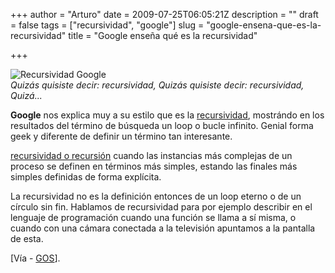 +++
author = "Arturo"
date = 2009-07-25T06:05:21Z
description = ""
draft = false
tags = ["recursividad", "google"]
slug = "google-ensena-que-es-la-recursividad"
title = "Google enseña qué es la recursividad"

+++

![Recursividad Google](/images/08/recursividad-google.png)<br />
<cite>Quizás quisiste decir: *recursividad*, Quizás quisiste decir: *recursividad*, Quizá...</cite>

 **Google** nos explica muy a su estilo que es la [recursividad](https://www.google.com/search?hl=es&q=recursividad&spell=1&sa=X&ved=0ahUKEwjPguSO2s3cAhWLI5AKHc5vCXwQBQgkKAA&biw=1280&bih=738), mostrándo en los resultados del término de búsqueda un loop o bucle infinito. Genial forma geek y diferente de definir un término tan interesante.

[recursividad o recursión](https://es.wikipedia.org/wiki/Recursi%C3%B3n) cuando las instancias más complejas de un proceso se definen en términos más simples, estando las finales más simples definidas de forma explícita.

La recursividad no es la definición entonces de un loop eterno o de un círculo sin fin. Hablamos de recursividad para por ejemplo describir en el lenguaje de programación cuando una función se llama a sí misma, o cuando con una cámara conectada a la televisión apuntamos a la pantalla de esta.

[Vía - [GOS](https://googlesystem.blogspot.com/2009/07/google-helps-you-understand-recursion.html)].
